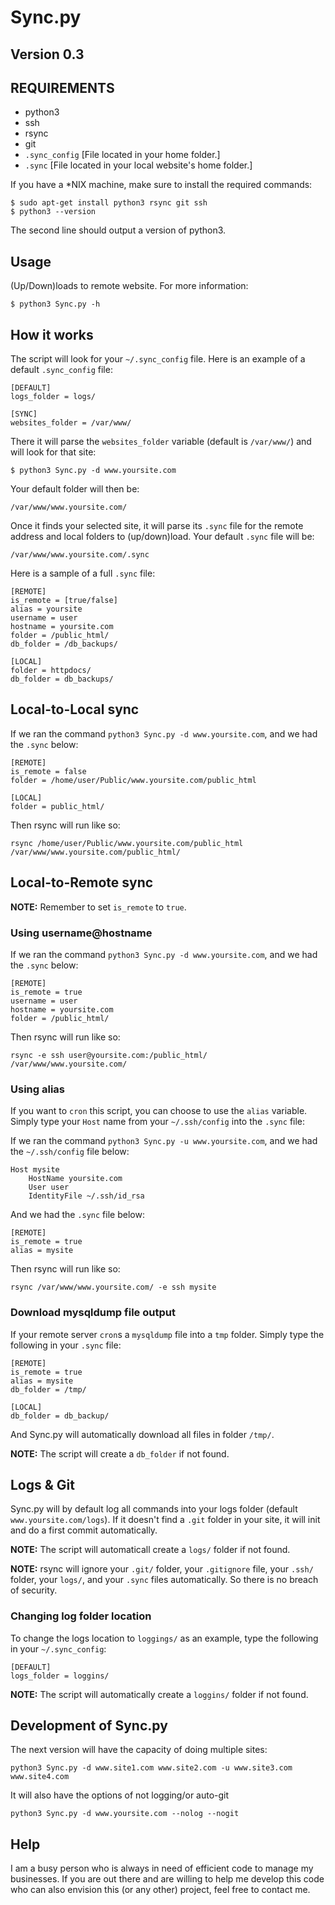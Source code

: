 # Sync.py

## Version 0.3

## REQUIREMENTS

* python3
* ssh
* rsync
* git
* `.sync_config` [File located in your home folder.]
* `.sync` [File located in your local website's home folder.]

If you have a \*NIX machine, make sure to install the required commands:

	$ sudo apt-get install python3 rsync git ssh
	$ python3 --version

The second line should output a version of python3.

## Usage

(Up/Down)loads to remote website. For more information:

	$ python3 Sync.py -h

## How it works

The script will look for your `~/.sync_config` file. Here is an example of a default `.sync_config` file:

	[DEFAULT]
	logs_folder = logs/
	
	[SYNC]
	websites_folder = /var/www/

There it will parse the `websites_folder` variable (default is `/var/www/`) and will look for that site:

	$ python3 Sync.py -d www.yoursite.com

Your default folder will then be:

	/var/www/www.yoursite.com/

Once it finds your selected site, it will parse its `.sync` file for the remote address and local folders to (up/down)load. Your default `.sync` file will be:

	/var/www/www.yoursite.com/.sync

Here is a sample of a full `.sync` file:

	[REMOTE]
	is_remote = [true/false]
	alias = yoursite
	username = user
	hostname = yoursite.com
	folder = /public_html/
	db_folder = /db_backups/
	
	[LOCAL]
	folder = httpdocs/
	db_folder = db_backups/

## Local-to-Local sync

If we ran the command `python3 Sync.py -d www.yoursite.com`, and we had the `.sync` below:

	[REMOTE]
	is_remote = false
	folder = /home/user/Public/www.yoursite.com/public_html
	
	[LOCAL]
	folder = public_html/

Then rsync will run like so:

	rsync /home/user/Public/www.yoursite.com/public_html /var/www/www.yoursite.com/public_html/

## Local-to-Remote sync

**NOTE:** Remember to set `is_remote` to `true`.

### Using username@hostname

If we ran the command `python3 Sync.py -d www.yoursite.com`, and we had the `.sync` below:

	[REMOTE]
	is_remote = true
	username = user
	hostname = yoursite.com
	folder = /public_html/

Then rsync will run like so:

	rsync -e ssh user@yoursite.com:/public_html/ /var/www/www.yoursite.com/

### Using alias

If you want to `cron` this script, you can choose to use the `alias` variable. Simply type your `Host` name from your `~/.ssh/config` into the `.sync` file:

If we ran the command `python3 Sync.py -u www.yoursite.com`, and we had the `~/.ssh/config` file below:

	Host mysite
		HostName yoursite.com
		User user
		IdentityFile ~/.ssh/id_rsa

And we had the `.sync` file below:

	[REMOTE]
	is_remote = true
	alias = mysite

Then rsync will run like so:

	rsync /var/www/www.yoursite.com/ -e ssh mysite

### Download mysqldump file output

If your remote server `cron`s a `mysqldump` file into a `tmp` folder. Simply type the following in your `.sync` file:

	[REMOTE]
	is_remote = true
	alias = mysite
	db_folder = /tmp/
	
	[LOCAL]
	db_folder = db_backup/

And Sync.py will automatically download all files in folder `/tmp/`.

**NOTE:** The script will create a `db_folder` if not found.

## Logs & Git

Sync.py will by default log all commands into your logs folder (default `www.yoursite.com/logs`). If it doesn't find a `.git` folder in your site, it will init and do a first commit automatically.

**NOTE:** The script will automaticall create a `logs/` folder if not found.

**NOTE:** rsync will ignore your `.git/` folder, your `.gitignore` file, your `.ssh/` folder, your `logs/`, and your `.sync` files automatically. So there is no breach of security.

### Changing log folder location

To change the logs location to `loggings/` as an example, type the following in your `~/.sync_config`:

	[DEFAULT]
	logs_folder = loggins/

**NOTE:** The script will automatically create a `loggins/` folder if not found.

## Development of Sync.py

The next version will have the capacity of doing multiple sites:

	python3 Sync.py -d www.site1.com www.site2.com -u www.site3.com www.site4.com

It will also have the options of not logging/or auto-git

	python3 Sync.py -d www.yoursite.com --nolog --nogit

## Help

I am a busy person who is always in need of efficient code to manage my businesses. If you are out there and are willing to help me develop this code who can also envision this (or any other) project, feel free to contact me.
